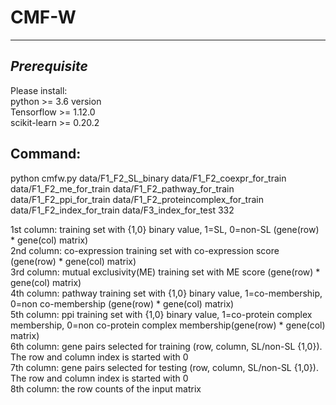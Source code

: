 # CMF-W
--------------------------------
*Prerequisite*
--------------------------------
Please install:<br/>
python >= 3.6 version<br/>
Tensorflow >= 1.12.0<br/>
scikit-learn >= 0.20.2<br/>

Command:
------------------------------
python cmfw.py data/F1_F2_SL_binary data/F1_F2_coexpr_for_train data/F1_F2_me_for_train data/F1_F2_pathway_for_train data/F1_F2_ppi_for_train data/F1_F2_proteincomplex_for_train data/F1_F2_index_for_train data/F3_index_for_test 332<br/>

1st column: training set with {1,0} binary value, 1=SL, 0=non-SL (gene(row) * gene(col) matrix)<br/>
2nd column: co-expression training set with co-expression score (gene(row) * gene(col) matrix)<br/>
3rd column: mutual exclusivity(ME) training set with ME score (gene(row) * gene(col) matrix)<br/>
4th column: pathway training set with {1,0} binary value, 1=co-membership, 0=non co-membership (gene(row) * gene(col) matrix)<br/>
5th column: ppi training set with {1,0} binary value, 1=co-protein complex membership, 0=non co-protein complex membership(gene(row) * gene(col) matrix)<br/>
6th column: gene pairs selected for training (row, column, SL/non-SL {1,0}). The row and column index is started with 0<br/>
7th column: gene pairs selected for testing (row, column, SL/non-SL {1,0}). The row and column index is started with 0<br/>
8th column: the row counts of the input matrix<br/>

